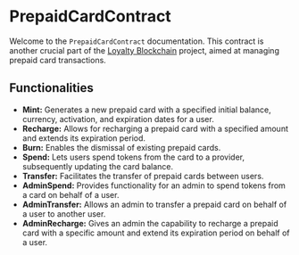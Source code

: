 # PrepaidCardContract

Welcome to the `PrepaidCardContract` documentation. This contract is another crucial part of the 
[Loyalty Blockchain](https://github.com/OpenLoyalty/loyalty-blockchain) project, 
aimed at managing prepaid card transactions.

## Functionalities

- **Mint:** Generates a new prepaid card with a specified initial balance, currency, 
activation, and expiration dates for a user.
- **Recharge:** Allows for recharging a prepaid card with a specified amount and extends its expiration 
period.
- **Burn:** Enables the dismissal of existing prepaid cards.
- **Spend:** Lets users spend tokens from the card to a provider, subsequently updating the card balance.
- **Transfer:** Facilitates the transfer of prepaid cards between users.
- **AdminSpend:** Provides functionality for an admin to spend tokens from a card on behalf of a user.
- **AdminTransfer:** Allows an admin to transfer a prepaid card on behalf of a user to another user.
- **AdminRecharge:** Gives an admin the capability to recharge a prepaid card with a specific amount and 
extend its expiration period on behalf of a user.
